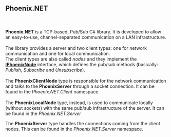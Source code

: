 ## Phoenix.NET ##
<br><br>
**Phoenix.NET** is a TCP-based, Pub/Sub C# library. It is developed to allow an easy-to-use, channel-separated communication on a LAN infrastructure.
<br><br>
The library provides a server and two client types: one for network communication and one for local communication.
<br>
The client types are also called *nodes* and they implement the [**IPhoenixNode**](/Phoenix.NET/Phoenix.NET.Common/Nodes/IPhoenixNode.cs) interface, which defines the pub/sub methods (basically: *Publish*, *Subscribe* and *Unsubscribe*).
<br><br>
The **PhoenixClientNode** type is responsible for the network communication and talks to the **PhoenixServer** through a socket connection. It can be found in the *Phoenix.NET.Client* namespace.
<br><br>
The **PhoenixLocalNode** type, instead, is used to communicate locally (without sockets) with the same pub/sub infrastructure of the server. It can be found in the *Phoenix.NET.Server* 

The **PhoenixServer** type handles the connections coming from the client nodes. This can be found in the *Phoenix.NET.Server* namespace.
